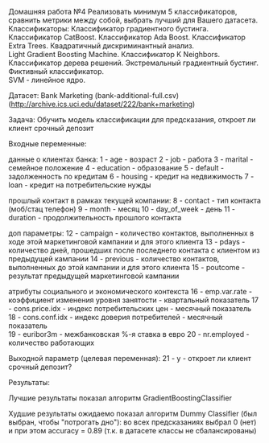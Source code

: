 Домашняя работа №4
Реализовать минимум 5 классификаторов, сравнить метрики между собой, выбрать лучший для Вашего датасета.
Классификаторы:
Классификатор градиентного бустинга. 
Классификатор CatBoost. 
Классификатор Ada Boost. 
Классификатор Extra Trees. 
Квадратичный дискриминантный анализ. 	
Light Gradient Boosting Machine. 
Классификатор K Neighbors.  
Классификатор дерева решений. 
Экстремальный градиентный бустинг.
Фиктивный классификатор.  
SVM - линейное ядро.

Датасет:  Bank Marketing (bank-additional-full.csv) 
(http://archive.ics.uci.edu/dataset/222/bank+marketing)

Задача:
Обучить модель классификации для предсказания, откроет ли клиент срочный депозит

Входные переменные:

данные о клиентах банка:
   1 - age - возраст 
   2 - job - работа
   3 - marital - семейное положение
   4 - education - образование
   5 - default - задолженность по кредитам
   6 - housing - кредит на недвижимость
   7 - loan - кредит на потребительские нужды

прошлый контакт в рамках текущей компании:
   8 - contact - тип контакта (моб/стац телефон)
   9 - month - месяц
  10 - day_of_week - день
  11 - duration - продолжительность прошлого контакта

доп параметры:
  12 - campaign - количество контактов, выполненных в ходе этой маркетинговой кампании и для этого клиента
  13 - pdays - количество дней, прошедших после последнего контакта с клиентом из предыдущей кампании
  14 - previous - количество контактов, выполненных до этой кампании и для этого клиента
  15 - poutcome - результат предыдущей маркетинговой кампании
  
атрибуты социального и экономического контекста
  16 - emp.var.rate - коэффициент изменения уровня занятости - квартальный показатель
  17 - cons.price.idx - индекс потребительских цен - месячный показатель     
  18 - cons.conf.idx - индекс доверия потребителей - месячный показатель   
  19 - euribor3m - межбанковская %-я ставка в евро
  20 - nr.employed - количество работающих

Выходной параметр (целевая переменная):
  21 - y - откроет ли клиент срочный депозит?


Результаты:

Лучшие результаты показал алгоритм GradientBoostingClassifier 

Худшие результаты ожидаемо показал алгоритм Dummy Classifier (был выбран, чтобы "потрогать дно"): во всех предсказаниях выбрал 0 (нет) и при этом accuracy = 0.89 (т.к. в датасете классы не сбалансированы)


